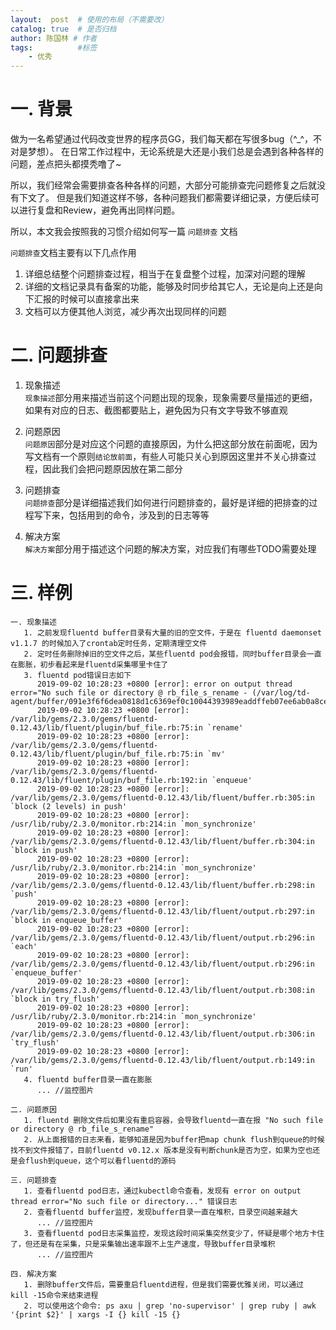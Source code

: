```yaml
---
layout:  post  # 使用的布局（不需要改）
catalog: true  # 是否归档
author: 陈国林 # 作者
tags:          #标签
    - 优秀
---
```


# 一. 背景
做为一名希望通过代码改变世界的程序员GG，我们每天都在写很多bug（^_^，不对是梦想）。
在日常工作过程中，无论系统是大还是小我们总是会遇到各种各样的问题，差点把头都摸秃噜了~

所以，我们经常会需要排查各种各样的问题，大部分可能排查完问题修复之后就没有下文了。
但是我们知道这样不够，各种问题我们都需要详细记录，方便后续可以进行复盘和Review，避免再出同样问题。

所以，本文我会按照我的习惯介绍如何写一篇 `问题排查` 文档

`问题排查`文档主要有以下几点作用
1. 详细总结整个问题排查过程，相当于在复盘整个过程，加深对问题的理解
2. 详细的文档记录具有备案的功能，能够及时同步给其它人，无论是向上还是向下汇报的时候可以直接拿出来
3. 文档可以方便其他人浏览，减少再次出现同样的问题

# 二. 问题排查
1. 现象描述  
   `现象描述`部分用来描述当前这个问题出现的现象，现象需要尽量描述的更细，如果有对应的日志、截图都要贴上，避免因为只有文字导致不够直观

2. 问题原因  
   `问题原因`部分是对应这个问题的直接原因，为什么把这部分放在前面呢，因为写文档有一个原则`结论放前面`，有些人可能只关心到原因这里并不关心排查过程，因此我们会把问题原因放在第二部分

3. 问题排查  
   `问题排查`部分是详细描述我们如何进行问题排查的，最好是详细的把排查的过程写下来，包括用到的命令，涉及到的日志等等

4. 解决方案  
   `解决方案`部分用于描述这个问题的解决方案，对应我们有哪些TODO需要处理
   
# 三. 样例
```
一. 现象描述
   1. 之前发现fluentd buffer目录有大量的旧的空文件，于是在 fluentd daemonset v1.1.7 的时候加入了crontab定时任务，定期清理空文件
   2. 定时任务删除掉旧的空文件之后，某些fluentd pod会报错，同时buffer目录会一直在膨胀，初步看起来是fluentd采集哪里卡住了
   3. fluentd pod错误日志如下
      2019-09-02 10:28:23 +0800 [error]: error on output thread error="No such file or directory @ rb_file_s_rename - (/var/log/td-agent/buffer/091e3f6f6dea0818d1c6369ef0c10044393989eaddffeb07ee6ab0a8cef6845f.log.q5914f6e2ef70abed.log)"
      2019-09-02 10:28:23 +0800 [error]: /var/lib/gems/2.3.0/gems/fluentd-0.12.43/lib/fluent/plugin/buf_file.rb:75:in `rename'
      2019-09-02 10:28:23 +0800 [error]: /var/lib/gems/2.3.0/gems/fluentd-0.12.43/lib/fluent/plugin/buf_file.rb:75:in `mv'
      2019-09-02 10:28:23 +0800 [error]: /var/lib/gems/2.3.0/gems/fluentd-0.12.43/lib/fluent/plugin/buf_file.rb:192:in `enqueue'
      2019-09-02 10:28:23 +0800 [error]: /var/lib/gems/2.3.0/gems/fluentd-0.12.43/lib/fluent/buffer.rb:305:in `block (2 levels) in push'
      2019-09-02 10:28:23 +0800 [error]: /usr/lib/ruby/2.3.0/monitor.rb:214:in `mon_synchronize'
      2019-09-02 10:28:23 +0800 [error]: /var/lib/gems/2.3.0/gems/fluentd-0.12.43/lib/fluent/buffer.rb:304:in `block in push'
      2019-09-02 10:28:23 +0800 [error]: /usr/lib/ruby/2.3.0/monitor.rb:214:in `mon_synchronize'
      2019-09-02 10:28:23 +0800 [error]: /var/lib/gems/2.3.0/gems/fluentd-0.12.43/lib/fluent/buffer.rb:298:in `push'
      2019-09-02 10:28:23 +0800 [error]: /var/lib/gems/2.3.0/gems/fluentd-0.12.43/lib/fluent/output.rb:297:in `block in enqueue_buffer'
      2019-09-02 10:28:23 +0800 [error]: /var/lib/gems/2.3.0/gems/fluentd-0.12.43/lib/fluent/output.rb:296:in `each'
      2019-09-02 10:28:23 +0800 [error]: /var/lib/gems/2.3.0/gems/fluentd-0.12.43/lib/fluent/output.rb:296:in `enqueue_buffer'
      2019-09-02 10:28:23 +0800 [error]: /var/lib/gems/2.3.0/gems/fluentd-0.12.43/lib/fluent/output.rb:308:in `block in try_flush'
      2019-09-02 10:28:23 +0800 [error]: /usr/lib/ruby/2.3.0/monitor.rb:214:in `mon_synchronize'
      2019-09-02 10:28:23 +0800 [error]: /var/lib/gems/2.3.0/gems/fluentd-0.12.43/lib/fluent/output.rb:306:in `try_flush'
      2019-09-02 10:28:23 +0800 [error]: /var/lib/gems/2.3.0/gems/fluentd-0.12.43/lib/fluent/output.rb:149:in `run' 
   4. fluentd buffer目录一直在膨胀
      ... //监控图片

二. 问题原因
   1. fluentd 删除文件后如果没有重启容器，会导致fluentd一直在报 "No such file or directory @ rb_file_s_rename"
   2. 从上面报错的日志来看，能够知道是因为buffer把map chunk flush到queue的时候找不到文件报错了，目前fluentd v0.12.x 版本是没有判断chunk是否为空，如果为空也还是会flush到queue，这个可以看fluentd的源码

三. 问题排查
   1. 查看fluentd pod日志，通过kubectl命令查看，发现有 error on output thread error="No such file or directory..." 错误日志
   2. 查看fluentd buffer监控，发现buffer目录一直在堆积，目录空间越来越大
      ... //监控图片
   3. 查看fluentd pod日志采集监控，发现这段时间采集突然变少了，怀疑是哪个地方卡住了，但还是有在采集，只是采集输出速率跟不上生产速度，导致buffer目录堆积
      ... //监控图片

四. 解决方案
   1. 删除buffer文件后，需要重启fluentd进程，但是我们需要优雅关闭，可以通过 kill -15命令来结束进程
   2. 可以使用这个命令: ps axu | grep 'no-supervisor' | grep ruby | awk '{print $2}' | xargs -I {} kill -15 {}
```


